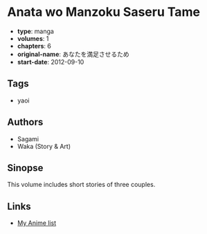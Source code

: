 # Anata wo Manzoku Saseru Tame

-   **type**: manga
-   **volumes**: 1
-   **chapters**: 6
-   **original-name**: あなたを満足させるため
-   **start-date**: 2012-09-10

## Tags

-   yaoi

## Authors

-   Sagami
-   Waka (Story & Art)

## Sinopse

This volume includes short stories of three couples.

## Links

-   [My Anime list](https://myanimelist.net/manga/48633/Anata_wo_Manzoku_Saseru_Tame)
